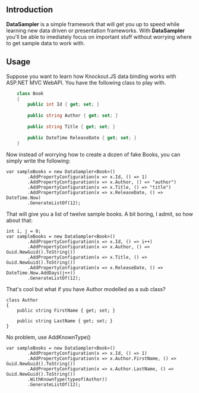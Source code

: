 ## Introduction

__DataSampler__ is a simple framework that will get you up to speed while learning new data driven or presentation frameworks. With __DataSampler__ you'll be able to imediately focus on important stuff without worrying where to get sample data to work with.

## Usage
Suppose you want to learn how Knockout.JS data binding works with ASP.NET MVC WebAPI. You have the following class to play with.

```csharp
    class Book
    {
        public int Id { get; set; }
        
        public string Author { get; set; }
        
        public string Title { get; set; }
        
        public DateTime ReleaseDate { get; set; }
    }
```

Now instead of worrying how to create a dozen of fake Books, you can simply write the following:

    var sampleBooks = new DataSampler<Book>()
            .AddPropertyConfiguration(x => x.Id, () => 1)
            .AddPropertyConfiguration(x => x.Author, () => "author")
            .AddPropertyConfiguration(x => x.Title, () => "title")
            .AddPropertyConfiguration(x => x.ReleaseDate, () => DateTime.Now)
            .GenerateListOf(12);
That will give you a list of twelve sample books. A bit boring, I admit, so how about that:

    int i, j = 0;
    var sampleBooks = new DataSampler<Book>()
            .AddPropertyConfiguration(x => x.Id, () => i++)
            .AddPropertyConfiguration(x => x.Author, () => Guid.NewGuid().ToString())
            .AddPropertyConfiguration(x => x.Title, () => Guid.NewGuid().ToString())
            .AddPropertyConfiguration(x => x.ReleaseDate, () => DateTime.Now.AddDays(j++))
            .GenerateListOf(12);

That's cool but what if you have Author modelled as a sub class? 

    class Author
    {
        public string FirstName { get; set; }
        
        public string LastName { get; set; }
    }
No problem, use AddKnownType()

    var sampleBooks = new DataSampler<Book>()
            .AddPropertyConfiguration(x => x.Id, () => 1)
            .AddPropertyConfiguration(x => x.Author.FirstName, () => Guid.NewGuid().ToString())
            .AddPropertyConfiguration(x => x.Author.LastName, () => Guid.NewGuid().ToString())
            .WithKnownType(typeof(Author))
            .GenerateListOf(12);
